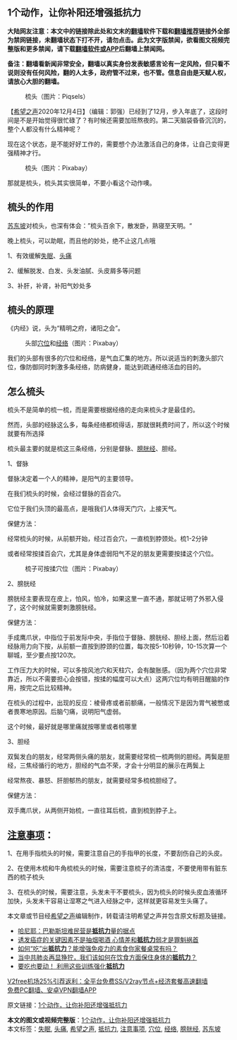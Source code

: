  <h2>1个动作，让你补阳还增强抵抗力</h2> <p class="notice"><b>大陆网友注意：本文中的链接除此处和文末的<a href="https://github.com/bannedbook/fanqiang" >翻墙</a>软件下载和<a href="https://github.com/killgcd/justmysocks/blob/master/README.md">翻墙推荐</a>链接外全部为禁网链接，未翻墙状态下打不开，请勿点击。此为文字版禁闻，欲看图文视频完整版和更多禁闻，请下载<a href="https://github.com/bannedbook/fanqiang">翻墙软件或APP</a>后翻墙上禁闻网。</p><p>备注：翻墙看新闻非常安全，翻墙以真实身份发表敏感言论有一定风险，但只看不说则没有任何风险，翻的人太多，政府管不过来，也不管。信息自由是天赋人权，请放心大胆的翻墙。</b></p>  <div class="entry"> <figure><figcaption>梳头（图片：Piqsels）</figcaption></figure> <p>【<span class='wp_keywordlink_affiliate'><a href="https://www.soundofhope.org" title="希望之声" target="_blank">希望之声</a></span>2020年12月4日】（编辑：郭强）已经到了12月，步入年底了，这段时间是不是开始觉得很忙碌了？有时候还需要加班熬夜的。第二天脑袋昏昏沉沉的，整个人都没有什么精神呢？</p> <p>现在这个状态，是不能好好工作的，需要想个办法激活自己的身体，让自己变得更强精神才行。</p> <figure><figcaption>梳头（图片：Pixabay）</figcaption></figure> <p>那就是梳头，梳头其实很简单，不要小看这个动作噢。</p> <h2>梳头的作用</h2> <p><a href="https://www.bannedbook.org/bnews/tag/%e8%8b%8f%e4%b8%9c%e5%9d%a1/" class="st_tag internal_tag" rel="tag" title="标签 苏东坡 下的日志">苏东坡</a>对梳头，也深有体会：”梳头百余下，散发卧，熟寝至天明。“</p> <p>晚上梳头，可以助眠，而且他的妙处，绝不止这几点哦</p> <p>1、有效缓解<a href="https://www.bannedbook.org/bnews/tag/%e5%a4%b1%e7%9c%a0/" class="st_tag internal_tag" rel="tag" title="标签 失眠 下的日志">失眠</a>、<a href="https://www.bannedbook.org/bnews/tag/%e5%a4%b4%e7%97%9b/" class="st_tag internal_tag" rel="tag" title="标签 头痛 下的日志">头痛</a></p> <p>2、缓解脱发、白发、头发油腻、头皮屑多等问题</p> <p>3、补肝，补肾，补阳气妙处多</p> <h2>梳头的原理</h2> <p>《内经》说，头为“精明之府，诸阳之会”。</p>  <figure><figcaption>头部<a href="https://www.bannedbook.org/bnews/tag/%e7%a9%b4%e4%bd%8d/" class="st_tag internal_tag" rel="tag" title="标签 穴位 下的日志">穴位</a>和<a href="https://www.bannedbook.org/bnews/tag/%e7%bb%8f%e7%bb%9c/" class="st_tag internal_tag" rel="tag" title="标签 经络 下的日志">经络</a>（图片：Pixabay）</figcaption></figure> <p>我们的头部有很多的穴位和经络，是气血汇集的地方。所以说适当的刺激头部穴位，像防御同时刺激多条经络，防病健身，能达到疏通经络活血的目的。</p> <h2>怎么梳头</h2> <p>梳头不是简单的梳一梳，而是需要根据经络的走向来梳头才是最佳的。</p> <p>然而，头部的经脉这么多，每条经络都梳得话，那就很耗费时间了，所以这个时候就要有所选择</p> <p>梳头最主要的就是梳这三条经络，分别是督脉、<a href="https://www.bannedbook.org/bnews/tag/%E8%86%80%E8%83%B1%E7%BB%8F/" class="st_tag internal_tag" rel="tag" title="标签 膀胱经 下的日志">膀胱经</a>、胆经。</p> <p>1、督脉</p> <p>督脉决定着一个人的精神，是阳气的主要领导。</p> <p>在我们梳头的时候，会经过督脉的百会穴。</p> <p>它位于我们头顶的最高点，是哦我们人体得天门穴，上接天气。</p> <p>保健方法：</p>  <p>经常梳头的时候，从前额开始，经过百会穴，一直梳到脖颈处。梳1-2分钟</p> <p>或者经常按揉百会穴，尤其是身体虚弱阳气不足的朋友更需要按揉这个穴位。</p> <figure><figcaption>梳子可按揉穴位（图片：Pixabay）</figcaption></figure> <p>2、膀胱经</p> <p>膀胱经主要表现在皮上，怕风，怕冷，如果这里一直不通，那就证明了外邪入侵了，这个时候就需要刺激膀胱经。</p> <p>保健方法：</p> <p>手成鹰爪状，中指位于前发际中央，手指位于督脉、膀胱经、胆经上面，然后沿着经脉用力向下按，从前额一直按到脖颈的位置，每次按5-10秒钟，10-15次算一个聊城，至少要点按120次。</p> <p>工作压力大的时候，可以多按风池穴和天柱穴，会有酸胀感。（因为两个穴位非常靠近，所以不需要担心会按错，按揉的幅度可以大点）这两穴位均有明目醒脑的作用，按完之后比较精神。</p> <p>在梳头的过程中，出现的反应：棱骨疼或者前额痛，一般情况下是因为胃气被憋或者畏寒地原因。后脑勺痛，说明阳气虚弱。</p> <p>这个时候，最好就是哪里痛就按哪里或者梳哪里</p>  <p>3、胆经</p> <p>双鬓发白的朋友，经常两侧头痛的朋友，就需要经常梳一梳两侧的胆经。两鬓是胆经，三焦经循行的地方，胆经的气血不荣，才会十分明显的展示在两鬓上</p> <p>经常熬夜、暴怒、肝胆郁热的朋友，就需要经常多梳梳胆经了。</p> <p>保健方法：</p> <p>双手鹰爪状，从两侧开始梳，一直往耳后梳，直到梳到脖子上。</p> <h2><a href="https://www.bannedbook.org/bnews/tag/%E6%B3%A8%E6%84%8F%E4%BA%8B%E9%A1%B9/" class="st_tag internal_tag" rel="tag" title="标签 注意事项 下的日志">注意事项</a>：</h2> <p>1、在用手指梳头的时候，需要注意自己的手指甲的长度，不要刮伤自己的头皮。</p> <p>2、在使用木梳和牛角梳梳头的时候，需要注意梳子的清洁度，不要使用带有脏东西的梳子梳头</p> <p>3、在梳头的时候，需要注意，头发未干不要梳头，因为梳头的时候头皮血液循环加快，头发未干容易让湿寒之气进入经脉之中，这样就更容易发生头痛了。</p> <p>本文章或节目经<a href="https://www.bannedbook.org/bnews/tag/%e5%b8%8c%e6%9c%9b%e4%b9%8b%e5%a3%b0/" class="st_tag internal_tag" rel="tag" title="标签 希望之声 下的日志">希望之声</a>编辑制作，转载请注明希望之声并包含原文标题及链接。</p>  <ul class='op-related-articles' title='相关阅读'> <li><a href='https://www.bannedbook.org/bnews/baitai/20200907/1392273.html' target='_blank'>哈尼耶：巴勒斯坦难民营是<b>抵抗力</b>量的据点</a></li> <li><a href='https://www.bannedbook.org/bnews/health/20200808/1376572.html' target='_blank'>诱发癌症的关键因素不是抽烟喝酒 心情差和<b>抵抗力</b>弱才是罪魁祸首</a></li> <li><a href='https://www.bannedbook.org/bnews/comments/20200717/1362267.html' target='_blank'>如何“吃”出<b>抵抗力</b>？能增强免疫力的素食你家餐桌常有吗？</a></li> <li><a href='https://www.bannedbook.org/bnews/comments/20200619/1347322.html' target='_blank'>当中共肺炎再显狰狞，我们该如何在饮食方面保住身体的<b>抵抗力</b>？</a></li> <li><a href='https://www.bannedbook.org/bnews/comments/20200507/1324191.html' target='_blank'>要吃也要动！ 利用这些训练强化<b>抵抗力</b></a></li> </ul> <p class="texttj"> <a href="https://www.bannedbook.org/forum23/topic22702.html" target="_blank">V2free机场25%引荐返利：全平台免费SS/V2ray节点+经济套餐高速翻墙</a><br/> <a href="https://github.com/bannedbook/fanqiang/wiki/%E7%A6%81%E9%97%BB%E7%BD%91%E5%AE%89%E5%8D%93%E7%BF%BB%E5%A2%99%E6%96%B0%E9%97%BBAPP" target="_blank">免费PC翻墙、安卓VPN翻墙APP</a></p><p>原文链接：<a class="src_link"  href="https://www.soundofhope.org/post/449341" target="_blank">1个动作，让你补阳还增强抵抗力</a></p><a name='sharetosocial'></a>       <div><b>本文的图文或视频完整版</b>：<a href='https://www.bannedbook.org/bnews/comments/20201205/1442300.html'>1个动作，让你补阳还增强抵抗力</a></div>  </div><!--END ENTRY--> <div class="postfooter"> <div>本文标签：<a href="https://www.bannedbook.org/bnews/tag/%e5%a4%b1%e7%9c%a0/" rel="tag">失眠</a>, <a href="https://www.bannedbook.org/bnews/tag/%e5%a4%b4%e7%97%9b/" rel="tag">头痛</a>, <a href="https://www.bannedbook.org/bnews/tag/%e5%b8%8c%e6%9c%9b%e4%b9%8b%e5%a3%b0/" rel="tag">希望之声</a>, <a href="https://www.bannedbook.org/bnews/tag/%E6%8A%B5%E6%8A%97%E5%8A%9B/" rel="tag">抵抗力</a>, <a href="https://www.bannedbook.org/bnews/tag/%E6%B3%A8%E6%84%8F%E4%BA%8B%E9%A1%B9/" rel="tag">注意事项</a>, <a href="https://www.bannedbook.org/bnews/tag/%e7%a9%b4%e4%bd%8d/" rel="tag">穴位</a>, <a href="https://www.bannedbook.org/bnews/tag/%e7%bb%8f%e7%bb%9c/" rel="tag">经络</a>, <a href="https://www.bannedbook.org/bnews/tag/%E8%86%80%E8%83%B1%E7%BB%8F/" rel="tag">膀胱经</a>, <a href="https://www.bannedbook.org/bnews/tag/%e8%8b%8f%e4%b8%9c%e5%9d%a1/" rel="tag">苏东坡</a></div>  </div><!--END POSTFOOTER--> 